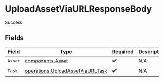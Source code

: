 # UploadAssetViaURLResponseBody

Success


## Fields

| Field                                                                                | Type                                                                                 | Required                                                                             | Description                                                                          |
| ------------------------------------------------------------------------------------ | ------------------------------------------------------------------------------------ | ------------------------------------------------------------------------------------ | ------------------------------------------------------------------------------------ |
| `Asset`                                                                              | [components.Asset](../../models/components/asset.md)                                 | :heavy_check_mark:                                                                   | N/A                                                                                  |
| `Task`                                                                               | [operations.UploadAssetViaURLTask](../../models/operations/uploadassetviaurltask.md) | :heavy_check_mark:                                                                   | N/A                                                                                  |